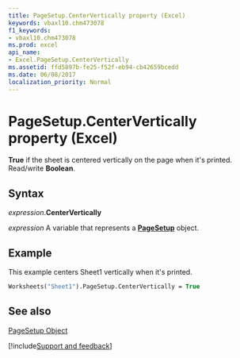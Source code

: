 ```yaml
---
title: PageSetup.CenterVertically property (Excel)
keywords: vbaxl10.chm473078
f1_keywords:
- vbaxl10.chm473078
ms.prod: excel
api_name:
- Excel.PageSetup.CenterVertically
ms.assetid: ffd5897b-fe25-f52f-eb94-cb42659bcedd
ms.date: 06/08/2017
localization_priority: Normal
---
```



# PageSetup.CenterVertically property (Excel)

 **True** if the sheet is centered vertically on the page when it's printed. Read/write **Boolean**.


## Syntax

_expression_.**CenterVertically**

_expression_ A variable that represents a **[PageSetup](Excel.PageSetup.md)** object.


## Example

This example centers Sheet1 vertically when it's printed.


```vb
Worksheets("Sheet1").PageSetup.CenterVertically = True
```


## See also


[PageSetup Object](Excel.PageSetup.md)

[!include[Support and feedback](~/includes/feedback-boilerplate.md)]